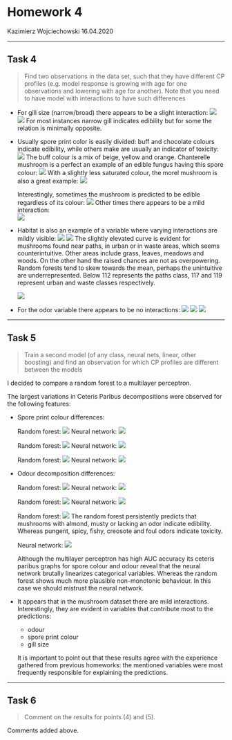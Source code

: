 # Homework 4
Kazimierz Wojciechowski
16.04.2020

---

## Task 4
> Find two observations in the data set, such that they have different CP profiles (e.g. model response is growing with age for one observations and lowering with age for another). Note that you need to have model with interactions to have such differences

- For gill size (narrow/broad) there appears to be a slight interaction:
  ![](/hw4_assets/4_gill-size_0.png)
  ![](/hw4_assets/4_gill-size_1.png)
  For most instances narrow gill indicates edibility but for some the relation is minimally opposite.

- Usually spore print color is easily divided: buff and chocolate colours indicate edibility, while others make are usually an indicator of toxicity:
  ![](/hw4_assets/4_spore-print-color_0.png)
  The buff colour is a mix of beige, yellow and orange. Chanterelle mushroom is a perfect an example of an edible fungus having this spore colour: 
  ![](https://previews.123rf.com/images/larryratt/larryratt1801/larryratt180100333/93950572-heap-of-fresh-uncooked-forest-mushrooms-chanterelle-in-old-pan-over-gray-texture-background-square-i.jpg)
  With a slightly less saturated colour, the morel mushroom is also a great example:
  ![](https://previews.123rf.com/images/taiftin/taiftin1412/taiftin141200019/34429931-fresh-morel-mushrooms-on-a-plate.jpg)

  Interestingly, sometimes the mushroom is predicted to be edible regardless of its colour:
  ![](/hw4_assets/4_spore-print-color_1.png)
  Other times there appears to be a mild interaction:  
  ![](/hw4_assets/4_spore-print-color_2.png)

  

- Habitat is also an example of a variable where varying interactions are mildly visible:
  ![](/hw4_assets/4_habitat_0.png)
  ![](/hw4_assets/4_habitat_1.png)
  The slightly elevated curve is evident for mushrooms found near paths, in urban or in waste areas, which seems counterintuitive. Other areas include grass, leaves, meadows and woods. On the other hand the raised chances are not as overpowering.  
  Random forests tend to skew towards the mean, perhaps the unintuitive are underrepresented. Below 112 represents the paths class, 117 and 119 represent urban and waste classes respectively.

  ![](hw4_assets/4_habitat_groupby.png)

- For the odor variable there appears to be no interactions:
  ![](/hw4_assets/4_odor_0.png)
  ![](/hw4_assets/4_odor_1.png)
  ![](/hw4_assets/4_odor_2.png)

---

## Task 5

> Train a second model (of any class, neural nets, linear, other boosting) and find an observation for which CP profiles are different between the models

I decided to compare a random forest to a multilayer perceptron.

The largest variations in Ceteris Paribus decompositions were observed for the following features:
- Spore print colour differences:

  Random forest:
  ![](hw4_assets/5_rf_spore-print-colour_0.png)
  Neural network:
  ![](hw4_assets/5_nn_spore-print-colour_0.png)

  Random forest:
  ![](hw4_assets/5_rf_spore-print-colour_1.png)
  Neural network:
  ![](hw4_assets/5_nn_spore-print-colour_1.png)

  Random forest:
  ![](hw4_assets/5_rf_spore-print-colour_2.png)
  Neural network:
  ![](hw4_assets/5_nn_spore-print-colour_2.png)

- Odour decomposition differences:

  Random forest:
  ![](hw4_assets/5_rf_odor_0.png)
  Neural network:
  ![](hw4_assets/5_nn_odor_0.png)

  Random forest:
  ![](hw4_assets/5_rf_odor_1.png)
  Neural network:
  ![](hw4_assets/5_nn_odor_1.png)

  Random forest:
  ![](hw4_assets/5_rf_odor_2.png)
  The random forest persistently predicts that mushrooms with almond, musty or lacking an odor indicate edibility. Whereas pungent, spicy, fishy, creosote and foul odors indicate toxicity.

  Neural network:
  ![](hw4_assets/5_nn_odor_2.png)

  Although the multilayer perceptron has high AUC accuracy its ceteris paribus graphs for spore colour and odour reveal that the neural network brutally linearizes categorical variables. Whereas the random forest shows much more plausible non-monotonic behaviour. In this case we should mistrust the neural network.

- It appears that in the mushroom dataset there are mild interactions. Interestingly, they are evident in variables that contribute most to the predictions:
    - odour
    - spore print colour
    - gill size

  It is important to point out that these results agree with the experience gathered from previous homeworks: the mentioned variables were most frequently responsible for explaining the predictions.

---

## Task 6

> Comment on the results for points (4) and (5).

Comments added above.